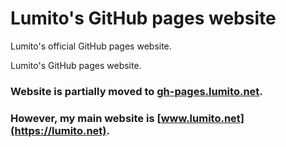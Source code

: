 # Lumito's GitHub pages website

Lumito's official GitHub pages website.

Lumito's GitHub pages website.

### Website is partially moved to [gh-pages.lumito.net](https://gh-pages.lumito.net).

### However, my main website is [www.lumito.net](https://lumito.net).